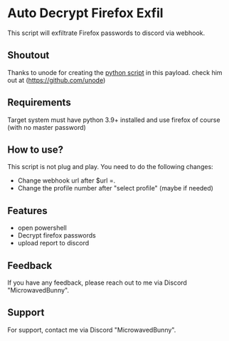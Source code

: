 
# Auto Decrypt Firefox Exfil
This script will exfiltrate Firefox passwords to discord via webhook. 

## Shoutout
Thanks to unode for creating the [python script](https://github.com/unode/firefox_decrypt) in this payload. check him out at (https://github.com/unode)

## Requirements
Target system must have python 3.9+ installed and use firefox of course (with no master password)

## How to use?

This script is not plug and play. You need to do the following changes:

- Change webhook url after $url =.
- Change the profile number after "select profile" (maybe if needed)


## Features

- open powershell 
- Decrypt firefox passwords
- upload report to discord



## Feedback

If you have any feedback, please reach out to me via Discord "MicrowavedBunny".



## Support

For support, contact me via  Discord "MicrowavedBunny".
